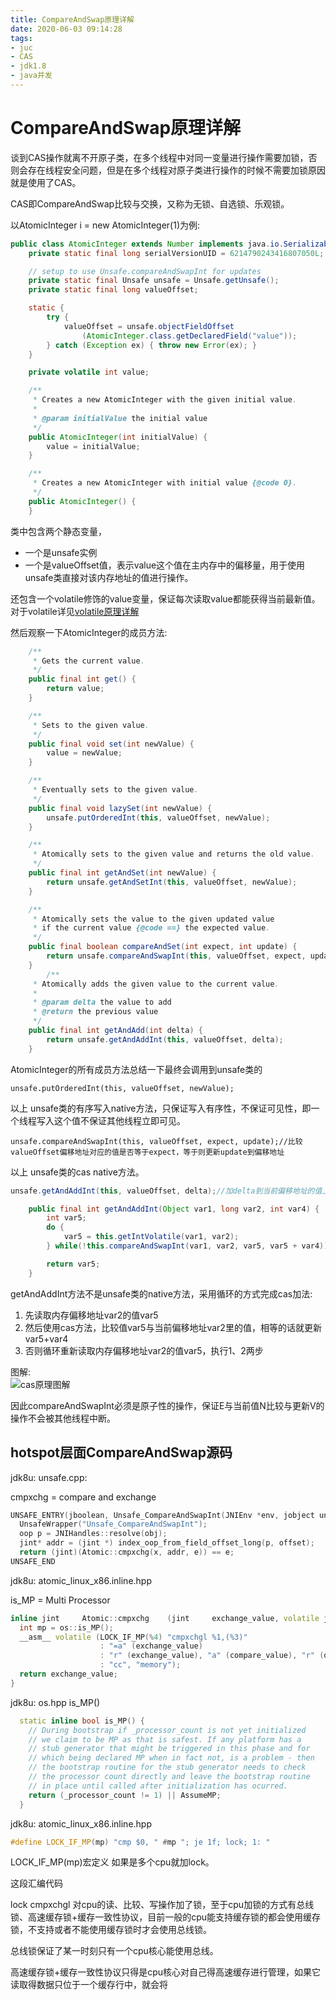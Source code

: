 ```yaml
---
title: CompareAndSwap原理详解
date: 2020-06-03 09:14:28
tags:
- juc
- CAS
- jdk1.8
- java并发
---
```


# CompareAndSwap原理详解 

谈到CAS操作就离不开原子类，在多个线程中对同一变量进行操作需要加锁，否则会存在线程安全问题，但是在多个线程对原子类进行操作的时候不需要加锁原因就是使用了CAS。

CAS即CompareAndSwap比较与交换，又称为无锁、自选锁、乐观锁。

以AtomicInteger i = new AtomicInteger(1)为例:
```java
public class AtomicInteger extends Number implements java.io.Serializable {
    private static final long serialVersionUID = 6214790243416807050L;

    // setup to use Unsafe.compareAndSwapInt for updates
    private static final Unsafe unsafe = Unsafe.getUnsafe();
    private static final long valueOffset;

    static {
        try {
            valueOffset = unsafe.objectFieldOffset
                (AtomicInteger.class.getDeclaredField("value"));
        } catch (Exception ex) { throw new Error(ex); }
    }

    private volatile int value;

    /**
     * Creates a new AtomicInteger with the given initial value.
     *
     * @param initialValue the initial value
     */
    public AtomicInteger(int initialValue) {
        value = initialValue;
    }

    /**
     * Creates a new AtomicInteger with initial value {@code 0}.
     */
    public AtomicInteger() {
    }
```
类中包含两个静态变量，
- 一个是unsafe实例
- 一个是valueOffset值，表示value这个值在主内存中的偏移量，用于使用unsafe类直接对该内存地址的值进行操作。

还包含一个volatile修饰的value变量，保证每次读取value都能获得当前最新值。对于volatile详见[volatile原理详解](https://saaaaaail.gitee.io/2020/05/24/volatile%E5%8E%9F%E7%90%86%E5%88%86%E6%9E%90/)

然后观察一下AtomicInteger的成员方法:
```java
    /**
     * Gets the current value.
     */
    public final int get() {
        return value;
    }

    /**
     * Sets to the given value.
     */
    public final void set(int newValue) {
        value = newValue;
    }

    /**
     * Eventually sets to the given value.
     */
    public final void lazySet(int newValue) {
        unsafe.putOrderedInt(this, valueOffset, newValue);
    }

    /**
     * Atomically sets to the given value and returns the old value.
     */
    public final int getAndSet(int newValue) {
        return unsafe.getAndSetInt(this, valueOffset, newValue);
    }

    /**
     * Atomically sets the value to the given updated value
     * if the current value {@code ==} the expected value.
     */
    public final boolean compareAndSet(int expect, int update) {
        return unsafe.compareAndSwapInt(this, valueOffset, expect, update);
    }
        /**
     * Atomically adds the given value to the current value.
     *
     * @param delta the value to add
     * @return the previous value
     */
    public final int getAndAdd(int delta) {
        return unsafe.getAndAddInt(this, valueOffset, delta);
    }

```
AtomicInteger的所有成员方法总结一下最终会调用到unsafe类的
```
unsafe.putOrderedInt(this, valueOffset, newValue);
```
以上 unsafe类的有序写入native方法，只保证写入有序性，不保证可见性，即一个线程写入这个值不保证其他线程立即可见。
```
unsafe.compareAndSwapInt(this, valueOffset, expect, update);//比较valueOffset偏移地址对应的值是否等于expect，等于则更新update到偏移地址
```
以上 unsafe类的cas native方法。


```java
unsafe.getAndAddInt(this, valueOffset, delta);//加delta到当前偏移地址的值上面去

    public final int getAndAddInt(Object var1, long var2, int var4) {
        int var5;
        do {
            var5 = this.getIntVolatile(var1, var2);
        } while(!this.compareAndSwapInt(var1, var2, var5, var5 + var4));

        return var5;
    }
```
getAndAddInt方法不是unsafe类的native方法，采用循环的方式完成cas加法:
1. 先读取内存偏移地址var2的值var5
2. 然后使用cas方法，比较值var5与当前偏移地址var2里的值，相等的话就更新var5+var4
3. 否则循环重新读取内存偏移地址var2的值var5，执行1、2两步

图解:  
![cas原理图解](图1.jpeg)

因此compareAndSwapInt必须是原子性的操作，保证E与当前值N比较与更新V的操作不会被其他线程中断。

## hotspot层面CompareAndSwap源码

jdk8u: unsafe.cpp:

cmpxchg = compare and exchange

```c++
UNSAFE_ENTRY(jboolean, Unsafe_CompareAndSwapInt(JNIEnv *env, jobject unsafe, jobject obj, jlong offset, jint e, jint x))
  UnsafeWrapper("Unsafe_CompareAndSwapInt");
  oop p = JNIHandles::resolve(obj);
  jint* addr = (jint *) index_oop_from_field_offset_long(p, offset);
  return (jint)(Atomic::cmpxchg(x, addr, e)) == e;
UNSAFE_END
```

jdk8u: atomic_linux_x86.inline.hpp

is_MP = Multi Processor  

```c++
inline jint     Atomic::cmpxchg    (jint     exchange_value, volatile jint*     dest, jint     compare_value) {
  int mp = os::is_MP();
  __asm__ volatile (LOCK_IF_MP(%4) "cmpxchgl %1,(%3)"
                    : "=a" (exchange_value)
                    : "r" (exchange_value), "a" (compare_value), "r" (dest), "r" (mp)
                    : "cc", "memory");
  return exchange_value;
}
```

jdk8u: os.hpp is_MP()

```c++
  static inline bool is_MP() {
    // During bootstrap if _processor_count is not yet initialized
    // we claim to be MP as that is safest. If any platform has a
    // stub generator that might be triggered in this phase and for
    // which being declared MP when in fact not, is a problem - then
    // the bootstrap routine for the stub generator needs to check
    // the processor count directly and leave the bootstrap routine
    // in place until called after initialization has ocurred.
    return (_processor_count != 1) || AssumeMP;
  }
```

jdk8u: atomic_linux_x86.inline.hpp

```c++
#define LOCK_IF_MP(mp) "cmp $0, " #mp "; je 1f; lock; 1: "
```
LOCK_IF_MP(mp)宏定义 如果是多个cpu就加lock。

这段汇编代码

lock cmpxchgl 对cpu的读、比较、写操作加了锁，至于cpu加锁的方式有总线锁、高速缓存锁+缓存一致性协议，目前一般的cpu能支持缓存锁的都会使用缓存锁，不支持或者不能使用缓存锁时才会使用总线锁。

总线锁保证了某一时刻只有一个cpu核心能使用总线。

高速缓存锁+缓存一致性协议只得是cpu核心对自己得高速缓存进行管理，如果它读取得数据只位于一个缓存行中，就会将
